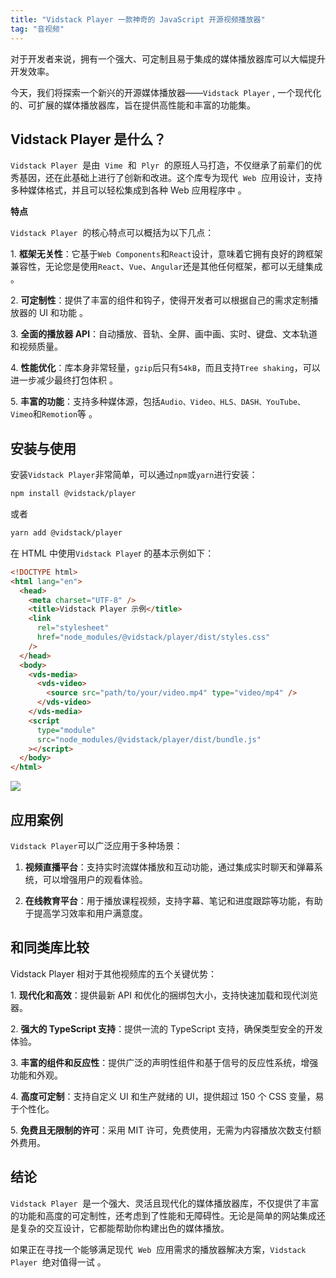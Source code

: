 ```yaml
---
title: "Vidstack Player 一款神奇的 JavaScript 开源视频播放器"
tag: "音视频"
---
```


对于开发者来说，拥有一个强大、可定制且易于集成的媒体播放器库可以大幅提升开发效率。

今天，我们将探索一个新兴的开源媒体播放器——`Vidstack Player` , 一个现代化的、可扩展的媒体播放器库，旨在提供高性能和丰富的功能集。

## Vidstack Player 是什么？

`Vidstack Player`  是由  `Vime`  和  `Plyr`  的原班人马打造，不仅继承了前辈们的优秀基因，还在此基础上进行了创新和改进。这个库专为现代  `Web`  应用设计，支持多种媒体格式，并且可以轻松集成到各种 Web 应用程序中 。

**特点**

`Vidstack Player`  的核心特点可以概括为以下几点：

1. **框架无关性**：它基于`Web Components`和`React`设计，意味着它拥有良好的跨框架兼容性，无论您是使用`React`、`Vue`、`Angular`还是其他任何框架，都可以无缝集成 。

2. **可定制性**：提供了丰富的组件和钩子，使得开发者可以根据自己的需求定制播放器的 UI 和功能 。

3. **全面的播放器 API**：自动播放、音轨、全屏、画中画、实时、键盘、文本轨道和视频质量。

4. **性能优化**：库本身非常轻量，`gzip`后只有`54kB`，而且支持`Tree shaking`，可以进一步减少最终打包体积 。

5. **丰富的功能**：支持多种媒体源，包括`Audio、Video、HLS、DASH、YouTube、Vimeo`和`Remotion`等 。

## 安装与使用

安装`Vidstack Player`非常简单，可以通过`npm`或`yarn`进行安装：

```sh
npm install @vidstack/player
```

或者

```sh
yarn add @vidstack/player
```

在 HTML 中使用`Vidstack Playe`r 的基本示例如下：

```html
<!DOCTYPE html>
<html lang="en">
  <head>
    <meta charset="UTF-8" />
    <title>Vidstack Player 示例</title>
    <link
      rel="stylesheet"
      href="node_modules/@vidstack/player/dist/styles.css"
    />
  </head>
  <body>
    <vds-media>
      <vds-video>
        <source src="path/to/your/video.mp4" type="video/mp4" />
      </vds-video>
    </vds-media>
    <script
      type="module"
      src="node_modules/@vidstack/player/dist/bundle.js"
    ></script>
  </body>
</html>
```

<img src="../imgs/84/05.webp" />

## 应用案例

`Vidstack Player`可以广泛应用于多种场景：

1. **视频直播平台**：支持实时流媒体播放和互动功能，通过集成实时聊天和弹幕系统，可以增强用户的观看体验。

2. **在线教育平台**：用于播放课程视频，支持字幕、笔记和进度跟踪等功能，有助于提高学习效率和用户满意度。

## 和同类库比较

Vidstack Player 相对于其他视频库的五个关键优势：

1. **现代化和高效**：提供最新 API 和优化的捆绑包大小，支持快速加载和现代浏览器。

2. **强大的 TypeScript 支持**：提供一流的 TypeScript 支持，确保类型安全的开发体验。

3. **丰富的组件和反应性**：提供广泛的声明性组件和基于信号的反应性系统，增强功能和外观。

4. **高度可定制**：支持自定义 UI 和生产就绪的 UI，提供超过 150 个 CSS 变量，易于个性化。

5. **免费且无限制的许可**：采用 MIT 许可，免费使用，无需为内容播放次数支付额外费用。

## 结论

`Vidstack Player`  是一个强大、灵活且现代化的媒体播放器库，不仅提供了丰富的功能和高度的可定制性，还考虑到了性能和无障碍性。无论是简单的网站集成还是复杂的交互设计，它都能帮助你构建出色的媒体播放。

如果正在寻找一个能够满足现代  `Web`  应用需求的播放器解决方案，`Vidstack Player`  绝对值得一试 。
